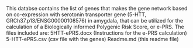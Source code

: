 This databse contains the list of genes that makes the gene network based on co-expression with serotonin transporter gene (5-HTT, GRCh37.p13/ENSG00000108576) in amygdala, that can be utilized for the calculation of a Biologically informed Polygenic Risk Score, or e-PRS.
The files included are:
5HTT-ePRS.docx (Instructions for the e-PRS calculation)
5-HTT-ePRS.csv (csv file with the genes)
Readme.md (this readme file)